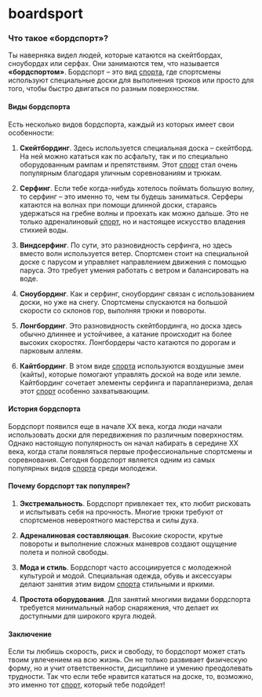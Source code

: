 # boardsport

### Что такое «бордспорт»?

Ты наверняка видел людей, которые катаются на скейтбордах, сноубордах или серфах. Они занимаются тем, что называется **«бордспортом»**. Бордспорт – это вид [спорта](./sport.md), где спортсмены используют специальные доски для выполнения трюков или просто для того, чтобы быстро двигаться по разным поверхностям.

#### Виды бордспорта

Есть несколько видов бордспорта, каждый из которых имеет свои особенности:

1. **Скейтбординг**. Здесь используется специальная доска – скейтборд. На ней можно кататься как по асфальту, так и по специально оборудованным рампам и препятствиям. Этот [спорт](./sport.md) стал очень популярным благодаря уличным соревнованиям и трюкам.
   
2. **Серфинг**. Если тебе когда-нибудь хотелось поймать большую волну, то серфинг – это именно то, чем ты будешь заниматься. Серферы катаются на волнах при помощи длинной доски, стараясь удержаться на гребне волны и проехать как можно дальше. Это не только адреналиновый [спорт](./sport.md), но и настоящее искусство владения стихией воды.

3. **Виндсерфинг**. По сути, это разновидность серфинга, но здесь вместо волн используется ветер. Спортсмен стоит на специальной доске с парусом и управляет направлением движения с помощью паруса. Это требует умения работать с ветром и балансировать на воде.

4. **Сноубординг**. Как и серфинг, сноубординг связан с использованием доски, но уже на снегу. Спортсмены спускаются на большой скорости со склонов гор, выполняя трюки и повороты.

5. **Лонгбординг**. Это разновидность скейтбординга, но доска здесь обычно длиннее и устойчивее, а катание происходит на более высоких скоростях. Лонгбордеры часто катаются по дорогам и парковым аллеям.

6. **Кайтбординг**. В этом виде [спорта](./sport.md) используются воздушные змеи (кайты), которые помогают управлять доской на воде или земле. Кайтбординг сочетает элементы серфинга и парапланеризма, делая этот [спорт](./sport.md) особенно захватывающим.

#### История бордспорта

Бордспорт появился еще в начале XX века, когда люди начали использовать доски для передвижения по различным поверхностям. Однако настоящую популярность он начал набирать в середине XX века, когда стали появляться первые профессиональные спортсмены и соревнования. Сегодня бордспорт является одним из самых популярных видов [спорта](./sport.md) среди молодежи.

#### Почему бордспорт так популярен?

1. **Экстремальность**. Бордспорт привлекает тех, кто любит рисковать и испытывать себя на прочность. Многие трюки требуют от спортсменов невероятного мастерства и силы духа.

2. **Адреналиновая составляющая**. Высокие скорости, крутые повороты и выполнение сложных маневров создают ощущение полета и полной свободы.

3. **Мода и стиль**. Бордспорт часто ассоциируется с молодежной культурой и модой. Специальная одежда, обувь и аксессуары делают занятия этим видом [спорта](./sport.md) стильными и яркими.

4. **Простота оборудования**. Для занятий многими видами бордспорта требуется минимальный набор снаряжения, что делает их доступными для широкого круга людей.

#### Заключение

Если ты любишь скорость, риск и свободу, то бордспорт может стать твоим увлечением на всю жизнь. Он не только развивает физическую форму, но и учит ответственности, дисциплине и умению преодолевать трудности. Так что если тебе нравится кататься на доске, то, возможно, это именно тот [спорт](./sport.md), который тебе подойдет!